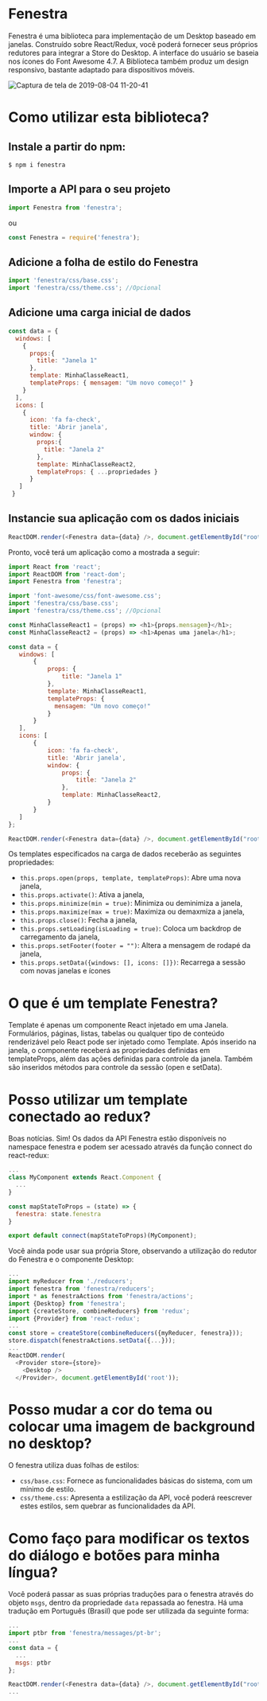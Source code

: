 
# Fenestra

Fenestra é uma biblioteca para implementação de um Desktop baseado em janelas. Construído sobre React/Redux, você poderá fornecer seus próprios redutores para integrar a Store do Desktop. A interface do usuário se baseia nos ícones do Font Awesome 4.7. A Biblioteca também produz um design responsivo, bastante adaptado para dispositivos móveis.

![Captura de tela de 2019-08-04 11-20-41](https://user-images.githubusercontent.com/6832383/62424798-46cc4b00-b6aa-11e9-934c-b99eb3c6e209.png)

# Como utilizar esta biblioteca?
## Instale a partir do npm:
```
$ npm i fenestra
```
## Importe a API para o seu projeto
```javascript
import Fenestra from 'fenestra';
```
ou
```javascript
const Fenestra = require('fenestra');
```
## Adicione a folha de estilo do Fenestra
```javascript
import 'fenestra/css/base.css';
import 'fenestra/css/theme.css'; //Opcional
```
## Adicione uma carga inicial de dados
```javascript
const data = {
  windows: [
    {
      props:{
        title: "Janela 1"
      },
      template: MinhaClasseReact1,
      templateProps: { mensagem: "Um novo começo!" }
    }
  ],
  icons: [
    {
      icon: 'fa fa-check',
      title: 'Abrir janela',
      window: {
        props:{
          title: "Janela 2"
        },
        template: MinhaClasseReact2,
        templateProps: { ...propriedades }
      }
   ]
 }
 ```
 ## Instancie sua aplicação com os dados iniciais
 ```javascript
 ReactDOM.render(<Fenestra data={data} />, document.getElementById("root"));
 ```
 Pronto, você terá um aplicação como a mostrada a seguir:
 
 ```javascript
import React from 'react';
import ReactDOM from 'react-dom';
import Fenestra from 'fenestra';

import 'font-awesome/css/font-awesome.css';
import 'fenestra/css/base.css';
import 'fenestra/css/theme.css'; //Opcional

const MinhaClasseReact1 = (props) => <h1>{props.mensagem}</h1>;
const MinhaClasseReact2 = (props) => <h1>Apenas uma janela</h1>;

const data = {
    windows: [
        {
            props: {
                title: "Janela 1"
            },
            template: MinhaClasseReact1,
            templateProps: {
              mensagem: "Um novo começo!"
            }
        }
    ],
    icons: [
        {
            icon: 'fa fa-check',
            title: 'Abrir janela',
            window: {
                props: {
                    title: "Janela 2"
                },
                template: MinhaClasseReact2,
            }
        }
    ]
};

ReactDOM.render(<Fenestra data={data} />, document.getElementById("root"));
```
Os templates especificados na carga de dados receberão as seguintes propriedades:

*    `this.props.open(props, template, templateProps)`: Abre uma nova janela,
*    `this.props.activate()`: Ativa a janela,
*    `this.props.minimize(min = true)`: Minimiza ou deminimiza a janela,
*    `this.props.maximize(max = true)`: Maximiza ou demaxmiza a janela,    
*    `this.props.close()`: Fecha a janela,
*    `this.props.setLoading(isLoading = true)`: Coloca um backdrop de carregamento da janela,
*    `this.props.setFooter(footer = "")`: Altera a mensagem de rodapé da janela,
*    `this.props.setData({windows: [], icons: []})`: Recarrega a sessão com novas janelas e ícones

# O que é um template Fenestra?
Template é apenas um componente React injetado em uma Janela. Formulários, páginas, listas, tabelas ou qualquer tipo de conteúdo renderizável pelo React pode ser injetado como Template. Após inserido na janela, o componente receberá as propriedades definidas em templateProps, além das ações definidas para controle da janela. Também são inseridos métodos para controle da sessão (open e setData).

# Posso utilizar um template conectado ao redux?

Boas notícias. Sim! Os dados da API Fenestra estão disponíveis no namespace fenestra e podem ser acessado através da função connect do react-redux:
```javascript
...
class MyComponent extends React.Component {
  ...
}

const mapStateToProps = (state) => {
  fenestra: state.fenestra
}

export default connect(mapStateToProps)(MyComponent);

```
Você ainda pode usar sua própria Store, observando a utilização do redutor do Fenestra e o componente Desktop:
```javascript
...
import myReducer from './reducers';
import fenestra from 'fenestra/reducers';
import * as fenestraActions from 'fenestra/actions';
import {Desktop} from 'fenestra';
import {createStore, combineReducers} from 'redux';
import {Provider} from 'react-redux';
...
const store = createStore(combineReducers({myReducer, fenestra}));
store.dispatch(fenestraActions.setData({...}));
...
ReactDOM.render(
  <Provider store={store}>
    <Desktop />
  </Provider>, document.getElementById('root'));
```

# Posso mudar a cor do tema ou colocar uma imagem de background no desktop?
O fenestra utiliza duas folhas de estilos:
* `css/base.css`: Fornece as funcionalidades básicas do sistema, com um mínimo de estilo.
* `css/theme.css`: Apresenta a estilização da API, você poderá reescrever estes estilos, sem
quebrar as funcionalidades da API.

# Como faço para modificar os textos do diálogo e botões para minha língua?
Você poderá passar as suas próprias traduções para o fenestra através do objeto `msgs`, dentro da
propriedade `data` repassada ao fenestra. Há uma tradução em Português (Brasil) que pode ser utilizada
da seguinte forma:
```javascript
...
import ptbr from 'fenestra/messages/pt-br';
...
const data = {
  ...
  msgs: ptbr
};

ReactDOM.render(<Fenestra data={data} />, document.getElementById("root"));
...

```